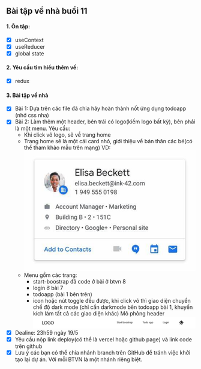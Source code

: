 ## Bài tập về nhà buổi 11

#### 1. Ôn tập:

- [x] useContext
- [x] useReducer
- [x] global state

#### 2. Yêu cầu tìm hiểu thêm về:

- [x] redux

#### 3. Bài tập về nhà

- [x] Bài 1: Dựa trên các file đã chia hãy hoàn thành nốt ứng dụng todoapp (nhớ css nha)
- [x] Bài 2: Làm thêm một header, bên trái có logo(kiếm logo bất kỳ), bên phải là một menu. Yêu cầu:
  - Khi click vô logo, sẽ về trang home
  - Trang home sẽ là một cái card nhỏ, giới thiệu về bản thân các bé(có thể tham khảo mẫu trên mạng)
    VD:
    ![alt text](image.png)
  - Menu gồm các trang:
    - start-boostrap đã code ở bài ở btvn 8
    - login ở bài 7
    - todoapp (bài 1 bên trên)
    - icon hoặc nút toggle đều được, khi click vô thì giao diện chuyển chế độ dark mode (chỉ cần darkmode bên todoapp bài 1, khuyến kích làm tất cả các giao diện khác)
      Mô phỏng header
      ![alt text](image-1.png)
- [x] Dealine: 23h59 ngày 19/5
- [x] Yêu cầu nộp link deploy(có thể là vercel hoặc github page) và link code trên github
- [x] Lưu ý các bạn có thể chia nhánh branch trên GitHub để tránh việc khởi tạo lại dự án. Với mỗi BTVN là một nhánh riêng biệt.
